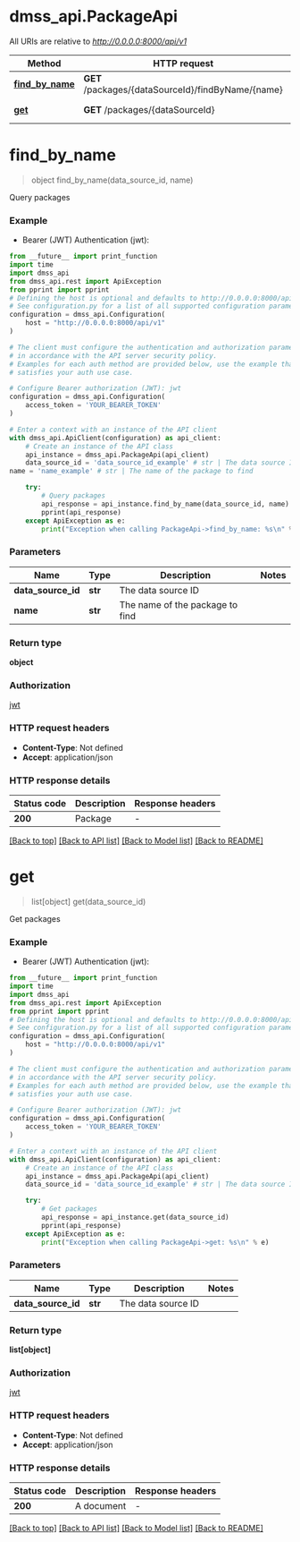 # dmss_api.PackageApi

All URIs are relative to *http://0.0.0.0:8000/api/v1*

Method | HTTP request | Description
------------- | ------------- | -------------
[**find_by_name**](PackageApi.md#find_by_name) | **GET** /packages/{dataSourceId}/findByName/{name} | Query packages
[**get**](PackageApi.md#get) | **GET** /packages/{dataSourceId} | Get packages


# **find_by_name**
> object find_by_name(data_source_id, name)

Query packages

### Example

* Bearer (JWT) Authentication (jwt):
```python
from __future__ import print_function
import time
import dmss_api
from dmss_api.rest import ApiException
from pprint import pprint
# Defining the host is optional and defaults to http://0.0.0.0:8000/api/v1
# See configuration.py for a list of all supported configuration parameters.
configuration = dmss_api.Configuration(
    host = "http://0.0.0.0:8000/api/v1"
)

# The client must configure the authentication and authorization parameters
# in accordance with the API server security policy.
# Examples for each auth method are provided below, use the example that
# satisfies your auth use case.

# Configure Bearer authorization (JWT): jwt
configuration = dmss_api.Configuration(
    access_token = 'YOUR_BEARER_TOKEN'
)

# Enter a context with an instance of the API client
with dmss_api.ApiClient(configuration) as api_client:
    # Create an instance of the API class
    api_instance = dmss_api.PackageApi(api_client)
    data_source_id = 'data_source_id_example' # str | The data source ID
name = 'name_example' # str | The name of the package to find

    try:
        # Query packages
        api_response = api_instance.find_by_name(data_source_id, name)
        pprint(api_response)
    except ApiException as e:
        print("Exception when calling PackageApi->find_by_name: %s\n" % e)
```

### Parameters

Name | Type | Description  | Notes
------------- | ------------- | ------------- | -------------
 **data_source_id** | **str**| The data source ID | 
 **name** | **str**| The name of the package to find | 

### Return type

**object**

### Authorization

[jwt](../README.md#jwt)

### HTTP request headers

 - **Content-Type**: Not defined
 - **Accept**: application/json

### HTTP response details
| Status code | Description | Response headers |
|-------------|-------------|------------------|
**200** | Package |  -  |

[[Back to top]](#) [[Back to API list]](../README.md#documentation-for-api-endpoints) [[Back to Model list]](../README.md#documentation-for-models) [[Back to README]](../README.md)

# **get**
> list[object] get(data_source_id)

Get packages

### Example

* Bearer (JWT) Authentication (jwt):
```python
from __future__ import print_function
import time
import dmss_api
from dmss_api.rest import ApiException
from pprint import pprint
# Defining the host is optional and defaults to http://0.0.0.0:8000/api/v1
# See configuration.py for a list of all supported configuration parameters.
configuration = dmss_api.Configuration(
    host = "http://0.0.0.0:8000/api/v1"
)

# The client must configure the authentication and authorization parameters
# in accordance with the API server security policy.
# Examples for each auth method are provided below, use the example that
# satisfies your auth use case.

# Configure Bearer authorization (JWT): jwt
configuration = dmss_api.Configuration(
    access_token = 'YOUR_BEARER_TOKEN'
)

# Enter a context with an instance of the API client
with dmss_api.ApiClient(configuration) as api_client:
    # Create an instance of the API class
    api_instance = dmss_api.PackageApi(api_client)
    data_source_id = 'data_source_id_example' # str | The data source ID

    try:
        # Get packages
        api_response = api_instance.get(data_source_id)
        pprint(api_response)
    except ApiException as e:
        print("Exception when calling PackageApi->get: %s\n" % e)
```

### Parameters

Name | Type | Description  | Notes
------------- | ------------- | ------------- | -------------
 **data_source_id** | **str**| The data source ID | 

### Return type

**list[object]**

### Authorization

[jwt](../README.md#jwt)

### HTTP request headers

 - **Content-Type**: Not defined
 - **Accept**: application/json

### HTTP response details
| Status code | Description | Response headers |
|-------------|-------------|------------------|
**200** | A document |  -  |

[[Back to top]](#) [[Back to API list]](../README.md#documentation-for-api-endpoints) [[Back to Model list]](../README.md#documentation-for-models) [[Back to README]](../README.md)


